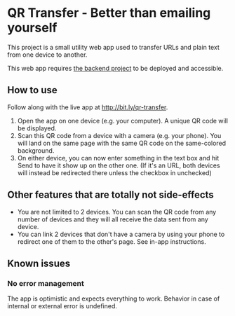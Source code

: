 # QR Transfer - Better than emailing yourself

This project is a small utility web app used to transfer URLs and plain text from one device to another.

This web app requires [the backend project](https://github.com/plgod/qr-transfer-node) to be deployed and accessible.

## How to use

Follow along with the live app at http://bit.ly/qr-transfer.

1. Open the app on one device (e.g. your computer). A unique QR code will be displayed.
1. Scan this QR code from a device with a camera (e.g. your phone). You will land on the same page with the same QR code on the same-colored background.
1. On either device, you can now enter something in the text box and hit Send to have it show up on the other one. (If it's an URL, both devices will instead be redirected there unless the checkbox in unchecked)

## Other features that are totally not side-effects

- You are not limited to 2 devices. You can scan the QR code from any number of devices and they will all receive the data sent from any device.
- You can link 2 devices that don't have a camera by using your phone to redirect one of them to the other's page. See in-app instructions.

## Known issues

### No error management

The app is optimistic and expects everything to work. Behavior in case of internal or external error is undefined.
